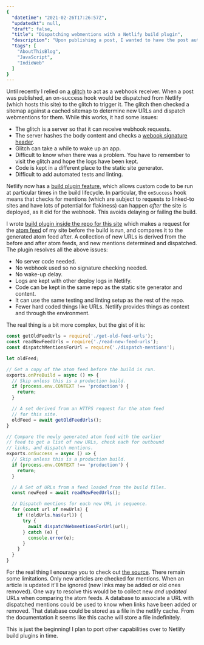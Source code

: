 ```yaml
---
{
  "datetime": "2021-02-26T17:26:57Z",
  "updatedAt": null,
  "draft": false,
  "title": "Dispatching webmentions with a Netlify build plugin",
  "description": "Upon publishing a post, I wanted to have the post automatically scanned for outbound links and Webmentions dispatched for it. With build plugins it's now possible to do this on netlify without an external server.",
  "tags": [
    "AboutThisBlog",
    "JavaScript",
    "IndieWeb"
  ]
}
---
```

Until recently I relied on [a glitch][glitch-webmention-sender] to act as a
webhook receiver. When a post was published, an on-success hook would be
dispatched from Netlify (which hosts this site) to the glitch to trigger it.
The glitch then checked a sitemap against a cached sitemap to determine new URLs
and dispatch webmentions for them. While this works, it had some issues:

- The glitch is a server so that it can receive webhook requests.
- The server hashes the body content and checks a
  [webook signature header][signature].
- Glitch can take a while to wake up an app.
- Difficult to know when there was a problem. You have to remember to visit the
  glitch and hope the logs have been kept.
- Code is kept in a different place to the static site generator.
- Difficult to add automated tests and linting.

Netlify now has a [build plugin feature][build-plugins], which allows custom
code to be run at particular times in the build lifecycle. In particular, the
`onSuccess` hook means that checks for mentions (which are subject to requests
to linked-to sites and have lots of potential for flakiness) can happen _after_
the site is deployed, as it did for the webhook. This avoids delaying or failing
the build.

I wrote [build plugin inside the repo for this site][webmention-plugin] which
makes a request for the [atom feed][atom] of my site before the build is run,
and compares it to the generated atom feed after. A collection of new URLs is
derived from the before and after atom feeds, and new mentions determined and
dispatched. The plugin resolves all the above issues:

- No server code needed.
- No webhook used so no signature checking needed.
- No wake-up delay.
- Logs are kept with other deploy logs in Netlify.
- Code can be kept in the same repo as the static site generator and content.
- It can use the same testing and linting setup as the rest of the repo.
- Fewer hard coded things like URLs. Netlify provides things as context and
  through the environment.

The real thing is a bit more complex, but the gist of it is:

```javascript
const getOldFeedUrls = require('./get-old-feed-urls');
const readNewFeedUrls = require('./read-new-feed-urls');
const dispatchMentionsForUrl = require('./dispatch-mentions');

let oldFeed;

// Get a copy of the atom feed before the build is run.
exports.onPreBuild = async () => {
  // Skip unless this is a production build.
  if (process.env.CONTEXT !== 'production') {
    return;
  }

  // A set derived from an HTTPS request for the atom feed
  // for this site.
  oldFeed = await getOldFeedUrls();
}

// Compare the newly generated atom feed with the earlier
// feed to get a list of new URLs, check each for outbound
// links, and dispatch mentions.
exports.onSuccess = async () => {
  // Skip unless this is a production build.
  if (process.env.CONTEXT !== 'production') {
    return;
  }

  // A Set of URLs from a feed loaded from the build files.
  const newFeed = await readNewFeedUrls();

  // Dispatch mentions for each new URL in sequence.
  for (const url of newUrls) {
    if (!oldUrls.has(url)) {
      try {
        await dispatchWebmentionsForUrl(url);
      } catch (e) {
        console.error(e);
      }
    }
  }
}
```

For the real thing I enourage you to check out [the source][webmention-plugin].
There remain some limitations. Only new articles are checked for mentions. When
an article is updated it'll be ignored (new links may be added or old ones
removed). One way to resolve this would be to collect new _and updated_ URLs
when comparing the atom feeds. A database to associate a URL with dispatched
mentions could be used to know when links have been added or removed. That
database could be stored as a file in the netlify cache. From the documentation
it seems like this cache will store a file indefinitely.

This is just the beginning! I plan to port other capabilities over to Netlify
build plugins in time.

[Webmentions]: https://www.w3.org/TR/webmention/
[glitch-webmention-sender]: https://glitch.com/edit/#!/lean-send-webmentions
[signature]: https://docs.github.com/en/developers/webhooks-and-events/securing-your-webhooks#validating-payloads-from-github
[build-plugins]: https://docs.netlify.com/configure-builds/build-plugins/create-plugins/
[webmention-plugin]: https://github.com/qubyte/qubyte-codes/tree/main/plugins/dispatch-webmentions
[atom]: https://tools.ietf.org/html/rfc5023
